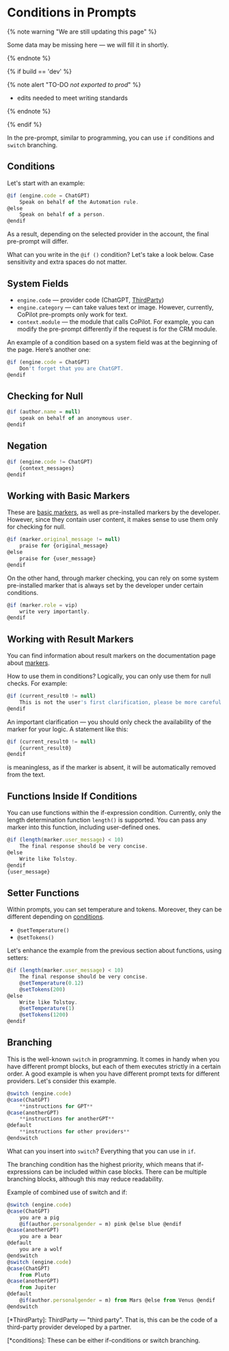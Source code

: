# Conditions in Prompts

{% note warning "We are still updating this page" %}

Some data may be missing here — we will fill it in shortly.

{% endnote %}

{% if build == 'dev' %}

{% note alert "TO-DO _not exported to prod_" %}

- edits needed to meet writing standards

{% endnote %}

{% endif %}

In the pre-prompt, similar to programming, you can use `if` conditions and `switch` branching.

## Conditions

Let's start with an example:

```js
@if (engine.code = ChatGPT)
	Speak on behalf of the Automation rule.
@else
	Speak on behalf of a person.
@endif
```

As a result, depending on the selected provider in the account, the final pre-prompt will differ.

What can you write in the `@if ()` condition? Let's take a look below. Case sensitivity and extra spaces do not matter.

## System Fields

- `engine.code` — provider code (ChatGPT, [ThirdParty](*ThirdParty))
- `engine.category` — can take values text or image. However, currently, CoPilot pre-prompts only work for text.
- `context.module` — the module that calls CoPilot. For example, you can modify the pre-prompt differently if the request is for the CRM module.

An example of a condition based on a system field was at the beginning of the page. Here’s another one:
```js
@if (engine.code = ChatGPT)
	Don't forget that you are ChatGPT.
@endif
```

## Checking for Null

```js
@if (author.name = null)
	speak on behalf of an anonymous user.
@endif
```

## Negation

```js
@if (engine.code != ChatGPT)
	{context_messages}
@endif
```

## Working with Basic Markers

These are [basic markers](./markers.md), as well as pre-installed markers by the developer. However, since they contain user content, it makes sense to use them only for checking for null.

```js
@if (marker.original_message != null)
	praise for {original_message}
@else
	praise for {user_message}
@endif
```
On the other hand, through marker checking, you can rely on some system pre-installed marker that is always set by the developer under certain conditions.

```js
@if (marker.role = vip)
	write very importantly.
@endif
```

## Working with Result Markers

You can find information about result markers on the documentation page about [markers](./markers.md).

How to use them in conditions? Logically, you can only use them for null checks. For example:

```js
@if (current_result0 != null)
	This is not the user's first clarification, please be more careful!
@endif
```
An important clarification — you should only check the availability of the marker for your logic. A statement like this:

```js
@if (current_result0 != null)
	{current_result0}
@endif
```

is meaningless, as if the marker is absent, it will be automatically removed from the text.

## Functions Inside If Conditions

You can use functions within the if-expression condition. Currently, only the length determination function `length()` is supported. You can pass any marker into this function, including user-defined ones.

```js
@if (length(marker.user_message) < 10)
	The final response should be very concise.
@else
	Write like Tolstoy.
@endif
{user_message}
```

## Setter Functions

Within prompts, you can set temperature and tokens. Moreover, they can be different depending on [conditions](*conditions).

- `@setTemperature()`
- `@setTokens()`

Let's enhance the example from the previous section about functions, using setters:

```js
@if (length(marker.user_message) < 10)
	The final response should be very concise.
	@setTemperature(0.12)
	@setTokens(200)
@else
	Write like Tolstoy.
	@setTemperature(1)
	@setTokens(1200)
@endif
```

## Branching

This is the well-known `switch` in programming. It comes in handy when you have different prompt blocks, but each of them executes strictly in a certain order. A good example is when you have different prompt texts for different providers. Let's consider this example.

```js
@switch (engine.code)
@case(ChatGPT)
	**instructions for GPT**
@case(anotherGPT)
	**instructions for anotherGPT**
@default
	**instructions for other providers**
@endswitch
```
What can you insert into `switch`? Everything that you can use in `if`.

The branching condition has the highest priority, which means that if-expressions can be included within case blocks. There can be multiple branching blocks, although this may reduce readability.

Example of combined use of switch and if:

```js
@switch (engine.code)
@case(ChatGPT)
	you are a pig 
	@if(author.personalgender = m) pink @else blue @endif
@case(anotherGPT)
	you are a bear
@default
	you are a wolf
@endswitch
@switch (engine.code)
@case(ChatGPT)
	from Pluto
@case(anotherGPT)
	from Jupiter
@default
	@if(author.personalgender = m) from Mars @else from Venus @endif
@endswitch
```

[*ThirdParty]: ThirdParty — "third party". That is, this can be the code of a third-party provider developed by a partner.

[*conditions]: These can be either if-conditions or switch branching.